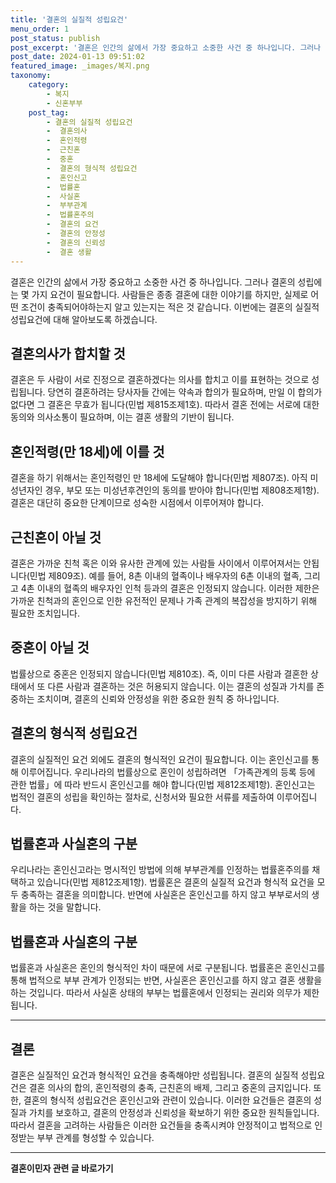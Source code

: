 ```yaml
---
title: '결혼의 실질적 성립요건'
menu_order: 1
post_status: publish
post_excerpt: '결혼은 인간의 삶에서 가장 중요하고 소중한 사건 중 하나입니다. 그러나 결혼의 성립에는 몇 가지 요건이 필요합니다. 사람들은 종종 결혼에 대한 이야기를 하지만, 실제로 어떤 조건이 충족되어야하는지 알고 있는지는 적은 것 같습니다. 이번에는 결혼의 실질적 성립요건에 대해 알아보도록 하겠습니다.'
post_date: 2024-01-13 09:51:02
featured_image: _images/복지.png
taxonomy:
    category:
        - 복지
        - 신혼부부
    post_tag:
        - 결혼의 실질적 성립요건
        -  결혼의사
        -  혼인적령
        -  근친혼
        -  중혼
        -  결혼의 형식적 성립요건
        -  혼인신고
        -  법률혼
        -  사실혼
        -  부부관계
        -  법률혼주의
        -  결혼의 요건
        -  결혼의 안정성
        -  결혼의 신뢰성
        -  결혼 생활
---
```



결혼은 인간의 삶에서 가장 중요하고 소중한 사건 중 하나입니다. 그러나 결혼의 성립에는 몇 가지 요건이 필요합니다. 사람들은 종종 결혼에 대한 이야기를 하지만, 실제로 어떤 조건이 충족되어야하는지 알고 있는지는 적은 것 같습니다. 이번에는 결혼의 실질적 성립요건에 대해 알아보도록 하겠습니다.

## 결혼의사가 합치할 것

결혼은 두 사람이 서로 진정으로 결혼하겠다는 의사를 합치고 이를 표현하는 것으로 성립됩니다. 당연히 결혼하려는 당사자들 간에는 약속과 합의가 필요하며, 만일 이 합의가 없다면 그 결혼은 무효가 됩니다(민법 제815조제1호). 따라서 결혼 전에는 서로에 대한 동의와 의사소통이 필요하며, 이는 결혼 생활의 기반이 됩니다.

## 혼인적령(만 18세)에 이를 것

결혼을 하기 위해서는 혼인적령인 만 18세에 도달해야 합니다(민법 제807조). 아직 미성년자인 경우, 부모 또는 미성년후견인의 동의를 받아야 합니다(민법 제808조제1항). 결혼은 대단히 중요한 단계이므로 성숙한 시점에서 이루어져야 합니다.

## 근친혼이 아닐 것

결혼은 가까운 친척 혹은 이와 유사한 관계에 있는 사람들 사이에서 이루어져서는 안됩니다(민법 제809조). 예를 들어, 8촌 이내의 혈족이나 배우자의 6촌 이내의 혈족, 그리고 4촌 이내의 혈족의 배우자인 인척 등과의 결혼은 인정되지 않습니다. 이러한 제한은 가까운 친척과의 혼인으로 인한 유전적인 문제나 가족 관계의 복잡성을 방지하기 위해 필요한 조치입니다.

## 중혼이 아닐 것

법률상으로 중혼은 인정되지 않습니다(민법 제810조). 즉, 이미 다른 사람과 결혼한 상태에서 또 다른 사람과 결혼하는 것은 허용되지 않습니다. 이는 결혼의 성질과 가치를 존중하는 조치이며, 결혼의 신뢰와 안정성을 위한 중요한 원칙 중 하나입니다.

## 결혼의 형식적 성립요건

결혼의 실질적인 요건 외에도 결혼의 형식적인 요건이 필요합니다. 이는 혼인신고를 통해 이루어집니다. 우리나라의 법률상으로 혼인이 성립하려면 「가족관계의 등록 등에 관한 법률」에 따라 반드시 혼인신고를 해야 합니다(민법 제812조제1항). 혼인신고는 법적인 결혼의 성립을 확인하는 절차로, 신청서와 필요한 서류를 제출하여 이루어집니다.

## 법률혼과 사실혼의 구분

우리나라는 혼인신고라는 명시적인 방법에 의해 부부관계를 인정하는 법률혼주의를 채택하고 있습니다(민법 제812조제1항). 법률혼은 결혼의 실질적 요건과 형식적 요건을 모두 충족하는 결혼을 의미합니다. 반면에 사실혼은 혼인신고를 하지 않고 부부로서의 생활을 하는 것을 말합니다.

## 법률혼과 사실혼의 구분

법률혼과 사실혼은 혼인의 형식적인 차이 때문에 서로 구분됩니다. 법률혼은 혼인신고를 통해 법적으로 부부 관계가 인정되는 반면, 사실혼은 혼인신고를 하지 않고 결혼 생활을 하는 것입니다. 따라서 사실혼 상태의 부부는 법률혼에서 인정되는 권리와 의무가 제한됩니다.

---
## 결론

결혼은 실질적인 요건과 형식적인 요건을 충족해야만 성립됩니다. 결혼의 실질적 성립요건은 결혼 의사의 합의, 혼인적령의 충족, 근친혼의 배제, 그리고 중혼의 금지입니다. 또한, 결혼의 형식적 성립요건은 혼인신고와 관련이 있습니다. 이러한 요건들은 결혼의 성질과 가치를 보호하고, 결혼의 안정성과 신뢰성을 확보하기 위한 중요한 원칙들입니다. 따라서 결혼을 고려하는 사람들은 이러한 요건들을 충족시켜야 안정적이고 법적으로 인정받는 부부 관계를 형성할 수 있습니다.
<!-- wp:separator -->
<hr class="wp-block-separator has-alpha-channel-opacity"/>
<!-- /wp:separator -->

<!-- wp:group {"backgroundColor":"base","layout":{"type":"constrained"}} -->
<div class="wp-block-group has-base-background-color has-background"><!-- wp:paragraph {"align":"center","fontSize":"medium"} -->
<p class="has-text-align-center has-large-font-size"><strong>결혼이민자 관련 글 바로가기</strong></p>
<!-- /wp:paragraph -->


<!-- wp:latest-posts
{"categories":[{"id":14581,"count":19,"description":"","link":"https://uknowlaw.com/category/%ea%b2%b0%ed%98%bc%ec%9d%b4%eb%af%bc%ec%9e%90/","name":"결혼이민자","slug":"결혼이민자","taxonomy":"category","parent":0,"meta":[],"_links":{"self":[{"href":"https://uknowlaw.com/wp-json/wp/v2/categories/14581"}],"collection":[{"href":"https://uknowlaw.com/wp-json/wp/v2/categories"}],"about":[{"href":"https://uknowlaw.com/wp-json/wp/v2/taxonomies/category"}],"wp:post_type":[{"href":"https://uknowlaw.com/wp-json/wp/v2/posts?categories=14581"}],"curies":[{"name":"wp","href":"https://api.w.org/{rel}","templated":true}]}}],"postsToShow":100,"excerptLength":28,"postLayout":"grid","columns":2,"featuredImageAlign":"left","featuredImageSizeSlug":"large","fontSize":"small"} /--></div>
<!-- /wp:group -->